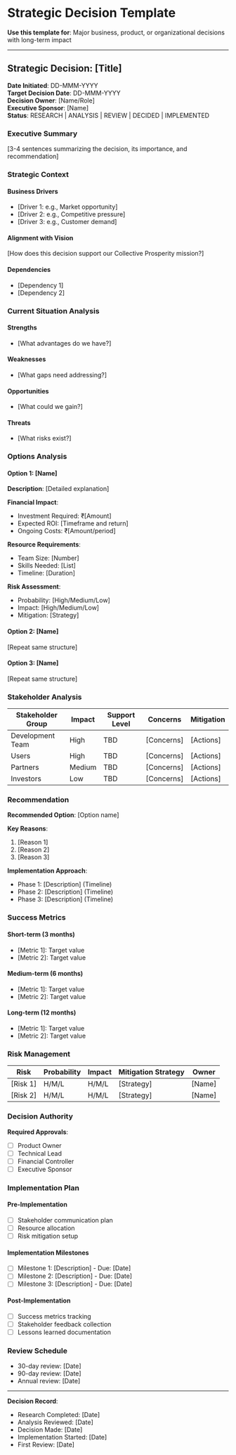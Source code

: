 # Strategic Decision Template

**Use this template for**: Major business, product, or organizational decisions with long-term impact

---

## Strategic Decision: [Title]

**Date Initiated**: DD-MMM-YYYY  
**Target Decision Date**: DD-MMM-YYYY  
**Decision Owner**: [Name/Role]  
**Executive Sponsor**: [Name]  
**Status**: RESEARCH | ANALYSIS | REVIEW | DECIDED | IMPLEMENTED

### Executive Summary

[3-4 sentences summarizing the decision, its importance, and recommendation]

### Strategic Context

#### Business Drivers

- [Driver 1: e.g., Market opportunity]
- [Driver 2: e.g., Competitive pressure]
- [Driver 3: e.g., Customer demand]

#### Alignment with Vision

[How does this decision support our Collective Prosperity mission?]

#### Dependencies

- [Dependency 1]
- [Dependency 2]

### Current Situation Analysis

#### Strengths

- [What advantages do we have?]

#### Weaknesses

- [What gaps need addressing?]

#### Opportunities

- [What could we gain?]

#### Threats

- [What risks exist?]

### Options Analysis

#### Option 1: [Name]

**Description**: [Detailed explanation]

**Financial Impact**:

- Investment Required: ₹[Amount]
- Expected ROI: [Timeframe and return]
- Ongoing Costs: ₹[Amount/period]

**Resource Requirements**:

- Team Size: [Number]
- Skills Needed: [List]
- Timeline: [Duration]

**Risk Assessment**:

- Probability: [High/Medium/Low]
- Impact: [High/Medium/Low]
- Mitigation: [Strategy]

#### Option 2: [Name]

[Repeat same structure]

#### Option 3: [Name]

[Repeat same structure]

### Stakeholder Analysis

| Stakeholder Group | Impact | Support Level | Concerns   | Mitigation |
| ----------------- | ------ | ------------- | ---------- | ---------- |
| Development Team  | High   | TBD           | [Concerns] | [Actions]  |
| Users             | High   | TBD           | [Concerns] | [Actions]  |
| Partners          | Medium | TBD           | [Concerns] | [Actions]  |
| Investors         | Low    | TBD           | [Concerns] | [Actions]  |

### Recommendation

**Recommended Option**: [Option name]

**Key Reasons**:

1. [Reason 1]
2. [Reason 2]
3. [Reason 3]

**Implementation Approach**:

- Phase 1: [Description] (Timeline)
- Phase 2: [Description] (Timeline)
- Phase 3: [Description] (Timeline)

### Success Metrics

#### Short-term (3 months)

- [Metric 1]: Target value
- [Metric 2]: Target value

#### Medium-term (6 months)

- [Metric 1]: Target value
- [Metric 2]: Target value

#### Long-term (12 months)

- [Metric 1]: Target value
- [Metric 2]: Target value

### Risk Management

| Risk     | Probability | Impact | Mitigation Strategy | Owner  |
| -------- | ----------- | ------ | ------------------- | ------ |
| [Risk 1] | H/M/L       | H/M/L  | [Strategy]          | [Name] |
| [Risk 2] | H/M/L       | H/M/L  | [Strategy]          | [Name] |

### Decision Authority

**Required Approvals**:

- [ ] Product Owner
- [ ] Technical Lead
- [ ] Financial Controller
- [ ] Executive Sponsor

### Implementation Plan

#### Pre-Implementation

- [ ] Stakeholder communication plan
- [ ] Resource allocation
- [ ] Risk mitigation setup

#### Implementation Milestones

- [ ] Milestone 1: [Description] - Due: [Date]
- [ ] Milestone 2: [Description] - Due: [Date]
- [ ] Milestone 3: [Description] - Due: [Date]

#### Post-Implementation

- [ ] Success metrics tracking
- [ ] Stakeholder feedback collection
- [ ] Lessons learned documentation

### Review Schedule

- 30-day review: [Date]
- 90-day review: [Date]
- Annual review: [Date]

---

**Decision Record**:

- Research Completed: [Date]
- Analysis Reviewed: [Date]
- Decision Made: [Date]
- Implementation Started: [Date]
- First Review: [Date]
